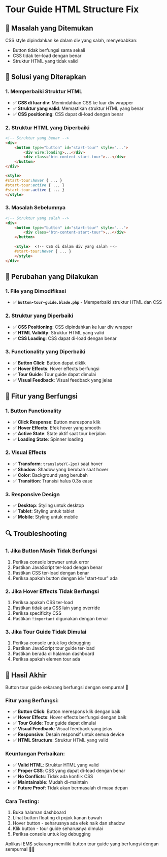 # Tour Guide HTML Structure Fix

## 🚨 **Masalah yang Ditemukan**
CSS style dipindahkan ke dalam div yang salah, menyebabkan:
- Button tidak berfungsi sama sekali
- CSS tidak ter-load dengan benar
- Struktur HTML yang tidak valid

## 🔧 **Solusi yang Diterapkan**

### **1. Memperbaiki Struktur HTML**
- ✅ **CSS di luar div**: Memindahkan CSS ke luar div wrapper
- ✅ **Struktur yang valid**: Memastikan struktur HTML yang benar
- ✅ **CSS positioning**: CSS dapat di-load dengan benar

### **2. Struktur HTML yang Diperbaiki**
```html
<!-- Struktur yang benar -->
<div>
    <button type="button" id="start-tour" style="...">
        <div wire:loading>...</div>
        <div class="btn-content-start-tour">...</div>
    </button>
</div>

<style>
#start-tour:hover { ... }
#start-tour:active { ... }
#start-tour.active { ... }
</style>
```

### **3. Masalah Sebelumnya**
```html
<!-- Struktur yang salah -->
<div>
    <button type="button" id="start-tour" style="...">
        <div class="btn-content-start-tour">...</div>
    </button>
    
    <style>  <!-- CSS di dalam div yang salah -->
    #start-tour:hover { ... }
    </style>
</div>
```

## 🎯 **Perubahan yang Dilakukan**

### **1. File yang Dimodifikasi**
- ✅ **`button-tour-guide.blade.php`** - Memperbaiki struktur HTML dan CSS

### **2. Struktur yang Diperbaiki**
- ✅ **CSS Positioning**: CSS dipindahkan ke luar div wrapper
- ✅ **HTML Validity**: Struktur HTML yang valid
- ✅ **CSS Loading**: CSS dapat di-load dengan benar

### **3. Functionality yang Diperbaiki**
- ✅ **Button Click**: Button dapat diklik
- ✅ **Hover Effects**: Hover effects berfungsi
- ✅ **Tour Guide**: Tour guide dapat dimulai
- ✅ **Visual Feedback**: Visual feedback yang jelas

## 🎨 **Fitur yang Berfungsi**

### **1. Button Functionality**
- ✅ **Click Response**: Button merespons klik
- ✅ **Hover Effects**: Efek hover yang smooth
- ✅ **Active State**: State aktif saat tour berjalan
- ✅ **Loading State**: Spinner loading

### **2. Visual Effects**
- ✅ **Transform**: `translateY(-2px)` saat hover
- ✅ **Shadow**: Shadow yang berubah saat hover
- ✅ **Color**: Background yang berubah
- ✅ **Transition**: Transisi halus 0.3s ease

### **3. Responsive Design**
- ✅ **Desktop**: Styling untuk desktop
- ✅ **Tablet**: Styling untuk tablet
- ✅ **Mobile**: Styling untuk mobile

## 🔍 **Troubleshooting**

### **1. Jika Button Masih Tidak Berfungsi**
1. Periksa console browser untuk error
2. Pastikan JavaScript ter-load dengan benar
3. Pastikan CSS ter-load dengan benar
4. Periksa apakah button dengan id="start-tour" ada

### **2. Jika Hover Effects Tidak Berfungsi**
1. Periksa apakah CSS ter-load
2. Pastikan tidak ada CSS lain yang override
3. Periksa specificity CSS
4. Pastikan `!important` digunakan dengan benar

### **3. Jika Tour Guide Tidak Dimulai**
1. Periksa console untuk log debugging
2. Pastikan JavaScript tour guide ter-load
3. Pastikan berada di halaman dashboard
4. Periksa apakah elemen tour ada

## 🚀 **Hasil Akhir**

Button tour guide sekarang berfungsi dengan sempurna! 🎯

### **Fitur yang Berfungsi:**
- ✅ **Button Click**: Button merespons klik dengan baik
- ✅ **Hover Effects**: Hover effects berfungsi dengan baik
- ✅ **Tour Guide**: Tour guide dapat dimulai
- ✅ **Visual Feedback**: Visual feedback yang jelas
- ✅ **Responsive**: Desain responsif untuk semua device
- ✅ **HTML Structure**: Struktur HTML yang valid

### **Keuntungan Perbaikan:**
- ✅ **Valid HTML**: Struktur HTML yang valid
- ✅ **Proper CSS**: CSS yang dapat di-load dengan benar
- ✅ **No Conflicts**: Tidak ada konflik CSS
- ✅ **Maintainable**: Mudah di-maintain
- ✅ **Future Proof**: Tidak akan bermasalah di masa depan

### **Cara Testing:**
1. Buka halaman dashboard
2. Lihat button floating di pojok kanan bawah
3. Hover button - seharusnya ada efek naik dan shadow
4. Klik button - tour guide seharusnya dimulai
5. Periksa console untuk log debugging

Aplikasi EMS sekarang memiliki button tour guide yang berfungsi dengan sempurna! 🎯✨
